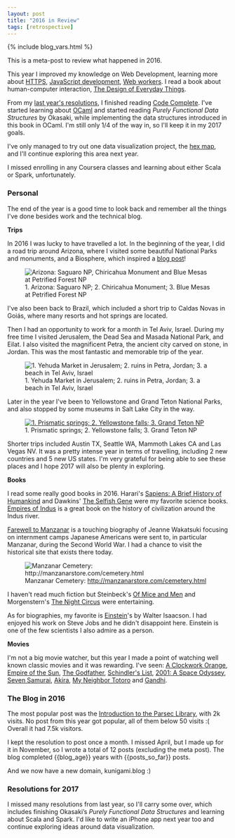 ```yaml
---
layout: post
title: "2016 in Review"
tags: [retrospective]
---
```

{% include blog_vars.html %}

This is a meta-post to review what happened in 2016.

This year I improved my knowledge on Web Development, learning more about [HTTPS]({{site.url}}/blog/2016/01/18/http-basics.html), [JavaScript development]({{site.url}}/blog/2016/02/15/developing-a-project-in-javascript.html), [Web workers]({{site.url}}/blog/2016/08/04/web-workers.html). I read a book about human-computer interaction, [The Design of Everyday Things]({{site.url}}/blog/2016/09/06/review:-the-design-of-everyday-things.html).

From my [last year's resolutions]({{site.url}}/blog/2016/01/01/2015-in-review.html), I finished reading [Code Complete]({{site.url}}/blog/2016/06/01/review:-code-complete-2.html). I've started learning about [OCaml](category/programming/ocaml/) and started reading *Purely Functional Data Structures* by Okasaki, while implementing the data structures introduced in this book in OCaml. I'm still only 1/4 of the way in, so I'll keep it in my 2017 goals.

I've only managed to try out one data visualization project, the [hex map]({{site.url}}/blog/2016/11/05/us-as-an-hexagonal-map.html), and I'll continue exploring this area next year.

I missed enrolling in any Coursera classes and learning about either Scala or Spark, unfortunately.

### Personal

The end of the year is a good time to look back and remember all the things I've done besides work and the technical blog.

**Trips**


In 2016 I was lucky to have travelled a lot. In the beginning of the year, I did a road trip around Arizona, where I visited some beautiful National Parks and monuments, and a Biosphere, which inspired a [blog post]({{site.url}}/blog/2016/03/13/tree-ring-matching-using-the-kmp-algorithm.html)!

<figure class="center_children">
    <img src="{{site.url}}/resources/blog/2017-01-01-2016-in-review/2017_12_arizona.jpg" alt="Arizona: Saguaro NP, Chiricahua Monument and Blue Mesas at Petrified Forest NP" />
    <figcaption> 1. Arizona: Saguaro NP; 2. Chiricahua Monument; 3. Blue Mesas at Petrified Forest NP</figcaption>
</figure>

I've also been back to Brazil, which included a short trip to Caldas Novas in Goiás, where many resorts and hot springs are located.

Then I had an opportunity to work for a month in Tel Aviv, Israel. During my free time I visited Jerusalem, the Dead Sea and Masada National Park, and Eilat. I also visited the magnificent Petra, the ancient city carved on stone, in Jordan. This was the most fantastic and memorable trip of the year.

<figure class="center_children">
    <img src="{{site.url}}/resources/blog/2017-01-01-2016-in-review/2017_12_israel_jordan.jpg" alt="1. Yehuda Market in Jerusalem; 2. ruins in Petra, Jordan; 3. a beach in Tel Aviv, Israel" />
    <figcaption> 1. Yehuda Market in Jerusalem; 2. ruins in Petra, Jordan; 3. a beach in Tel Aviv, Israel</figcaption>
</figure>

Later in the year I've been to Yellowstone and Grand Teton National Parks, and also stopped by some museums in Salt Lake City in the way.

<figure class="center_children">
    <a href=" "><img src="{{site.url}}/resources/blog/2017-01-01-2016-in-review/2017_12_yellowstone_teton.jpg" alt="1. Prismatic springs; 2. Yellowstone falls; 3. Grand Teton NP" /></a>
    <figcaption> 1. Prismatic springs; 2. Yellowstone falls; 3. Grand Teton NP</figcaption>
</figure>

Shorter trips included Austin TX, Seattle WA, Mammoth Lakes CA and Las Vegas NV. It was a pretty intense year in terms of travelling, including 2 new countries and 5 new US states. I'm very grateful for being able to see these places and I hope 2017 will also be plenty in exploring.

**Books**


I read some really good books in 2016. Harari's [Sapiens: A Brief History of Humankind](https://www.amazon.com/Sapiens-Humankind-Yuval-Noah-Harari/dp/0062316095) and Dawkins' [The Selfish Gene](https://www.amazon.com/gp/product/0199291152) were my favorite science books. [Empires of Indus](https://www.amazon.com/gp/product/0719560039) is a great book on the history of civilization around the Indus river.

[Farewell to Manzanar](https://www.amazon.com/gp/product/0553272586) is a touching biography of Jeanne Wakatsuki focusing on internment camps Japanese Americans were sent to, in particular Manzanar, during the Second World War. I had a chance to visit the historical site that exists there today.

<figure class="center_children">
    <img src="{{site.url}}/resources/blog/2017-01-01-2016-in-review/2017_12_dsc_0879.jpg" alt="Manzanar Cemetery: http://manzanarstore.com/cemetery.html" />
    <figcaption> Manzanar Cemetery: <a href="http://manzanarstore.com/cemetery.html">http://manzanarstore.com/cemetery.html</a></figcaption>
</figure>

I haven't read much fiction but Steinbeck's [Of Mice and Men](https://www.amazon.com/gp/product/0142000671) and Morgenstern's [The Night Circus](https://www.amazon.com/gp/product/0385534639) were entertaining.

As for biographies, my favorite is [Einstein](https://www.amazon.com/gp/product/0743264738/)'s by Walter Isaacson. I had enjoyed his work on Steve Jobs and he didn't disappoint here. Einstein is one of the few scientists I also admire as a person.

**Movies**


I'm not a big movie watcher, but this year I made a point of watching well known classic movies and it was rewarding. I've seen: [A Clockwork Orange](http://www.imdb.com/title/tt0066921), [Empire of the Sun](http://www.imdb.com/title/tt0092965), [The Godfather](http://www.imdb.com/title/tt0068646), [Schindler's List](http://www.imdb.com/title/tt0108052), [2001: A Space Odyssey](http://www.imdb.com/title/tt0062622), [Seven Samurai](http://www.imdb.com/title/tt0047478), [Akira](http://www.imdb.com/title/tt0094625), [My Neighbor Totoro](http://www.imdb.com/title/tt0096283) and [Gandhi](http://www.imdb.com/title/tt0083987).
### The Blog in 2016
The most popular post was the [Introduction to the Parsec Library]({{site.url}}/blog/2014/01/21/an-introduction-to-the-parsec-library.html), with 2k visits. No post from this year got popular, all of them below 50 visits :( Overall it had 7.5k visitors.

I kept the resolution to post once a month. I missed April, but I made up for it in November, so I wrote a total of 12 posts (excluding the meta post). The blog completed {{blog_age}} years with {{posts_so_far}} posts.

And we now have a new domain, kunigami.blog :)

### Resolutions for 2017

I missed many resolutions from last year, so I'll carry some over, which includes finishing Okasaki’s *Purely Functional Data Structures* and learning about Scala and Spark. I'd like to write an iPhone app next year too and continue exploring ideas around data visualization.
